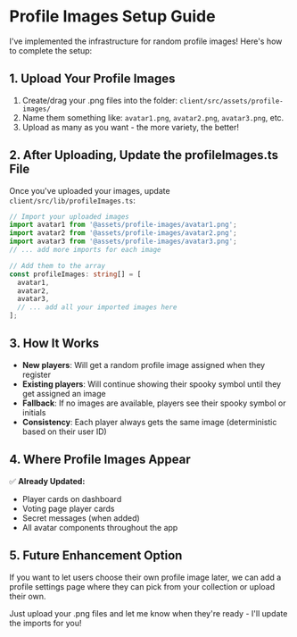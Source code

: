 # Profile Images Setup Guide

I've implemented the infrastructure for random profile images! Here's how to complete the setup:

## 1. Upload Your Profile Images

1. Create/drag your .png files into the folder: `client/src/assets/profile-images/`
2. Name them something like: `avatar1.png`, `avatar2.png`, `avatar3.png`, etc.
3. Upload as many as you want - the more variety, the better!

## 2. After Uploading, Update the profileImages.ts File

Once you've uploaded your images, update `client/src/lib/profileImages.ts`:

```typescript
// Import your uploaded images
import avatar1 from '@assets/profile-images/avatar1.png';
import avatar2 from '@assets/profile-images/avatar2.png';
import avatar3 from '@assets/profile-images/avatar3.png';
// ... add more imports for each image

// Add them to the array
const profileImages: string[] = [
  avatar1,
  avatar2, 
  avatar3,
  // ... add all your imported images here
];
```

## 3. How It Works

- **New players**: Will get a random profile image assigned when they register
- **Existing players**: Will continue showing their spooky symbol until they get assigned an image
- **Fallback**: If no images are available, players see their spooky symbol or initials
- **Consistency**: Each player always gets the same image (deterministic based on their user ID)

## 4. Where Profile Images Appear

✅ **Already Updated:**
- Player cards on dashboard
- Voting page player cards  
- Secret messages (when added)
- All avatar components throughout the app

## 5. Future Enhancement Option

If you want to let users choose their own profile image later, we can add a profile settings page where they can pick from your collection or upload their own.

Just upload your .png files and let me know when they're ready - I'll update the imports for you!